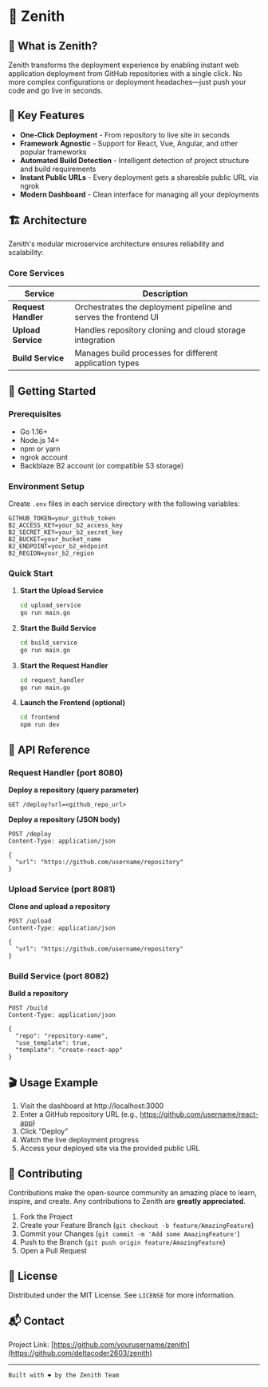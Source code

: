 # 🚀 Zenith

## 💫 What is Zenith?

Zenith transforms the deployment experience by enabling instant web application deployment from GitHub repositories with a single click. No more complex configurations or deployment headaches—just push your code and go live in seconds.

## 🌟 Key Features

- **One-Click Deployment** - From repository to live site in seconds
- **Framework Agnostic** - Support for React, Vue, Angular, and other popular frameworks
- **Automated Build Detection** - Intelligent detection of project structure and build requirements
- **Instant Public URLs** - Every deployment gets a shareable public URL via ngrok
- **Modern Dashboard** - Clean interface for managing all your deployments

## 🏗️ Architecture

Zenith's modular microservice architecture ensures reliability and scalability:

### Core Services

| Service | Description |
|---------|-------------|
| **Request Handler** | Orchestrates the deployment pipeline and serves the frontend UI |
| **Upload Service** | Handles repository cloning and cloud storage integration |
| **Build Service** | Manages build processes for different application types |

## 🚦 Getting Started

### Prerequisites

- Go 1.16+
- Node.js 14+
- npm or yarn
- ngrok account
- Backblaze B2 account (or compatible S3 storage)

### Environment Setup

Create `.env` files in each service directory with the following variables:

```
GITHUB_TOKEN=your_github_token
B2_ACCESS_KEY=your_b2_access_key
B2_SECRET_KEY=your_b2_secret_key
B2_BUCKET=your_bucket_name
B2_ENDPOINT=your_b2_endpoint
B2_REGION=your_b2_region
```

### Quick Start

1. **Start the Upload Service**
   ```bash
   cd upload_service
   go run main.go
   ```

2. **Start the Build Service**
   ```bash
   cd build_service
   go run main.go
   ```

3. **Start the Request Handler**
   ```bash
   cd request_handler
   go run main.go
   ```

4. **Launch the Frontend (optional)**
   ```bash
   cd frontend
   npm run dev
   ```

## 🔌 API Reference

### Request Handler (port 8080)

**Deploy a repository (query parameter)**
```
GET /deploy?url=<github_repo_url>
```

**Deploy a repository (JSON body)**
```
POST /deploy
Content-Type: application/json

{
  "url": "https://github.com/username/repository"
}
```

### Upload Service (port 8081)

**Clone and upload a repository**
```
POST /upload
Content-Type: application/json

{
  "url": "https://github.com/username/repository"
}
```

### Build Service (port 8082)

**Build a repository**
```
POST /build
Content-Type: application/json

{
  "repo": "repository-name",
  "use_template": true,
  "template": "create-react-app"
}
```

## 🎬 Usage Example

1. Visit the dashboard at http://localhost:3000
2. Enter a GitHub repository URL (e.g., https://github.com/username/react-app)
3. Click "Deploy"
4. Watch the live deployment progress
5. Access your deployed site via the provided public URL

## 🤝 Contributing

Contributions make the open-source community an amazing place to learn, inspire, and create. Any contributions to Zenith are **greatly appreciated**.

1. Fork the Project
2. Create your Feature Branch (`git checkout -b feature/AmazingFeature`)
3. Commit your Changes (`git commit -m 'Add some AmazingFeature'`)
4. Push to the Branch (`git push origin feature/AmazingFeature`)
5. Open a Pull Request

## 📜 License

Distributed under the MIT License. See `LICENSE` for more information.

## 📬 Contact

Project Link: [https://github.com/yourusername/zenith](https://github.com/deltacoder2603/zenith)

---


    Built with ❤️ by the Zenith Team
